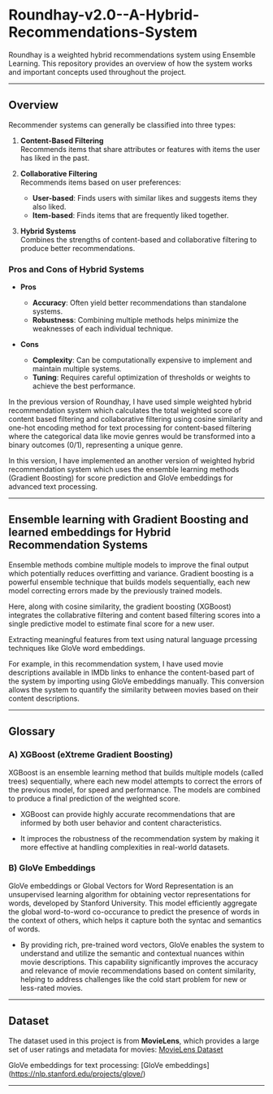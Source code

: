 # Roundhay-v2.0--A-Hybrid-Recommendations-System
Roundhay is a weighted hybrid recommendations system using Ensemble Learning. This repository provides an overview of how the system works and important concepts used throughout the project.

---

## Overview

Recommender systems can generally be classified into three types:

1. **Content-Based Filtering**  
   Recommends items that share attributes or features with items the user has liked in the past.

2. **Collaborative Filtering**  
   Recommends items based on user preferences:
   - **User-based**: Finds users with similar likes and suggests items they also liked.
   - **Item-based**: Finds items that are frequently liked together.

3. **Hybrid Systems**  
   Combines the strengths of content-based and collaborative filtering to produce better recommendations.

### Pros and Cons of Hybrid Systems

- **Pros**  
  - **Accuracy**: Often yield better recommendations than standalone systems.  
  - **Robustness**: Combining multiple methods helps minimize the weaknesses of each individual technique.

- **Cons**  
  - **Complexity**: Can be computationally expensive to implement and maintain multiple systems.  
  - **Tuning**: Requires careful optimization of thresholds or weights to achieve the best performance.



In the previous version of Roundhay, I have used simple weighted hybrid recommendation system which calculates the total weighted score of content based filtering and collaborative filtering using cosine similarity and one-hot encoding method for text processing for content-based filtering where the categorical data like movie genres would be transformed into a binary outcomes (0/1), representing a unique genre.


In this version, I have implemented an another version of weighted hybrid recommendation system which uses the ensemble learning methods (Gradient Boosting) for score prediction and GloVe embeddings for advanced text processing.

---

## Ensemble learning with Gradient Boosting and learned embeddings for Hybrid Recommendation Systems

Ensemble methods combine multiple models to improve the final output which potentially reduces overfitting and variance. Gradient boosting is a powerful ensemble technique that builds models sequentially, each new model correcting errors made by the previously trained models.

Here, along with cosine similarity, the gradient boosting (XGBoost) integrates the collabrative filtering and content based filtering scores into a single predictive model to estimate final score for a new user.



Extracting meaningful features from text using natural language prcessing techniques like GloVe word embeddings. 

For example, in this recommendation system, I have used movie descriptions available in IMDb links to enhance the content-based part of the system by importing using GloVe embeddings manually. This conversion allows the system to quantify the similarity between movies based on their content descriptions.

---

## Glossary

### A) XGBoost (eXtreme Gradient Boosting)

XGBoost is an ensemble learning method that builds multiple models (called trees) sequentially, where each new model attempts to correct the errors of the previous model, for speed and performance. The models are combined to produce a final prediction of the weighted score.

* XGBoost can provide highly accurate recommendations that are informed by both user behavior and content characteristics.

* It improces the robustness of the recommendation system by making it more effective at handling complexities in real-world datasets.

### B) GloVe Embeddings

GloVe embeddings or Global Vectors for Word Representation is an unsupervised learning algorithm for obtaining vector representations for words, developed by Stanford University.
This model efficiently aggregate the global word-to-word co-occurance to predict the presence of words in the context of others, which helps it capture both the syntac and semantics of words.

* By providing rich, pre-trained word vectors, GloVe enables the system to understand and utilize the semantic and contextual nuances within movie descriptions. This capability significantly improves the accuracy and relevance of movie recommendations based on content similarity, helping to address challenges like the cold start problem for new or less-rated movies.

---

## Dataset

The dataset used in this project is from **MovieLens**, which provides a large set of user ratings and metadata for movies: [MovieLens Dataset](https://grouplens.org/datasets/movielens/)

GloVe embeddings for text processing: [GloVe embeddings] (https://nlp.stanford.edu/projects/glove/)

---



